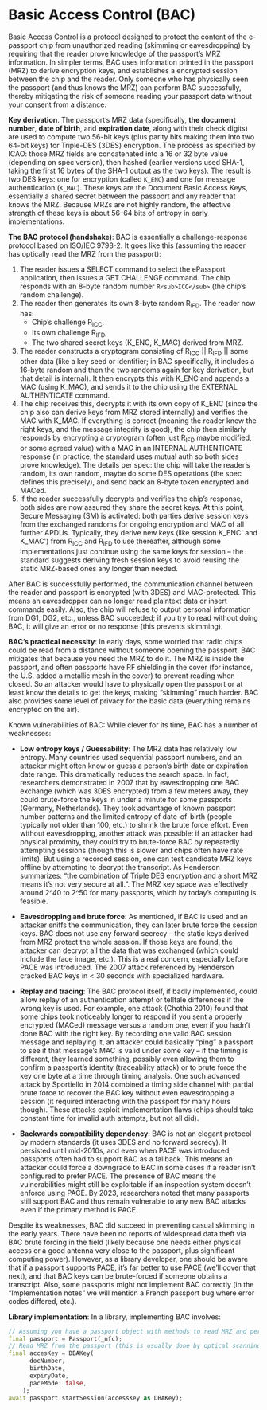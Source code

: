 # Basic Access Control (BAC)
Basic Access Control is a protocol designed to protect the content of the e-passport chip from unauthorized reading (skimming or eavesdropping) by requiring that the reader prove knowledge of the passport’s MRZ information. In simpler terms, BAC uses information printed in the passport (MRZ) to derive encryption keys, and establishes a encrypted session between the chip and the reader. Only someone who has physically seen the passport (and thus knows the MRZ) can perform BAC successfully, thereby mitigating the risk of someone reading your passport data without your consent from a distance.

**Key derivation**. The passport’s MRZ data (specifically, **the document number**, **date of birth**, and **expiration date**, along with their check digits) are used to compute two 56-bit keys (plus parity bits making them into two 64-bit keys) for Triple-DES (3DES) encryption. The process as specified by ICAO: those MRZ fields are concatenated into a 16 or 32 byte value (depending on spec version), then hashed (earlier versions used SHA-1, taking the first 16 bytes of the SHA-1 output as the two keys). The result is two DES keys: one for encryption (called `K_ENC`) and one for message authentication (`K_MAC`). These keys are the Document Basic Access Keys, essentially a shared secret between the passport and any reader that knows the MRZ. Because MRZs are not highly random, the effective strength of these keys is about 56–64 bits of entropy in early implementations.
 
**The BAC protocol (handshake)**: BAC is essentially a challenge-response protocol based on ISO/IEC 9798-2. It goes like this (assuming the reader has optically read the MRZ from the passport):

1. The reader issues a SELECT command to select the ePassport application, then issues a GET CHALLENGE command. The chip responds with an 8-byte random number `R<sub>ICC</sub>` (the chip’s random challenge).
2. The reader then generates its own 8-byte random R<sub>IFD</sub>. The reader now has:
    - Chip’s challenge R<sub>ICC</sub>,
    - Its own challenge R<sub>IFD</sub>,
    - The two shared secret keys (K_ENC, K_MAC) derived from MRZ.
3. The reader constructs a cryptogram consisting of R<sub>ICC</sub> || R<sub>IFD</sub> || some other data (like a key seed or identifier; in BAC specifically, it includes a 16-byte random and then the two randoms again for key derivation, but that detail is internal). It then encrypts this with K_ENC and appends a MAC (using K_MAC), and sends it to the chip using the EXTERNAL AUTHENTICATE command.
4. The chip receives this, decrypts it with its own copy of K_ENC (since the chip also can derive keys from MRZ stored internally) and verifies the MAC with K_MAC. If everything is correct (meaning the reader knew the right keys, and the message integrity is good), the chip then similarly responds by encrypting a cryptogram (often just R<sub>IFD</sub> maybe modified, or some agreed value) with a MAC in an INTERNAL AUTHENTICATE response (in practice, the standard uses mutual auth so both sides prove knowledge). The details per spec: the chip will take the reader’s random, its own random, maybe do some DES operations (the spec defines this precisely), and send back an 8-byte token encrypted and MACed.
5. If the reader successfully decrypts and verifies the chip’s response, both sides are now assured they share the secret keys. At this point, Secure Messaging (SM) is activated: both parties derive session keys from the exchanged randoms for ongoing encryption and MAC of all further APDUs. Typically, they derive new keys (like session K_ENC' and K_MAC') from R<sub>ICC</sub> and R<sub>IFD</sub> to use thereafter, although some implementations just continue using the same keys for session – the standard suggests deriving fresh session keys to avoid reusing the static MRZ-based ones any longer than needed.

After BAC is successfully performed, the communication channel between the reader and passport is encrypted (with 3DES) and MAC-protected. This means an eavesdropper can no longer read plaintext data or insert commands easily. Also, the chip will refuse to output personal information from DG1, DG2, etc., unless BAC succeeded; if you try to read without doing BAC, it will give an error or no response (this prevents skimming).

**BAC’s practical necessity**: In early days, some worried that radio chips could be read from a distance without someone opening the passport. BAC mitigates that because you need the MRZ to do it. The MRZ is inside the passport, and often passports have RF shielding in the cover (for instance, the U.S. added a metallic mesh in the cover) to prevent reading when closed. So an attacker would have to physically open the passport or at least know the details to get the keys, making “skimming” much harder. BAC also provides some level of privacy for the basic data (everything remains encrypted on the air).

Known vulnerabilities of BAC: While clever for its time, BAC has a number of weaknesses:
- **Low entropy keys / Guessability**: The MRZ data has relatively low entropy. Many countries used sequential passport numbers, and an attacker might often know or guess a person’s birth date or expiration date range. This dramatically reduces the search space. In fact, researchers demonstrated in 2007 that by eavesdropping one BAC exchange (which was 3DES encrypted) from a few meters away, they could brute-force the keys in under a minute for some passports (Germany, Netherlands). They took advantage of known passport number patterns and the limited entropy of date-of-birth (people typically not older than 100, etc.) to shrink the brute force effort. Even without eavesdropping, another attack was possible: if an attacker had physical proximity, they could try to brute-force BAC by repeatedly attempting sessions (though this is slower and chips often have rate limits). But using a recorded session, one can test candidate MRZ keys offline by attempting to decrypt the transcript. As Henderson summarizes: “the combination of Triple DES encryption and a short MRZ means it’s not very secure at all.”. The MRZ key space was effectively around 2^40 to 2^50 for many passports, which by today’s computing is feasible.

- **Eavesdropping and brute force**: As mentioned, if BAC is used and an attacker sniffs the communication, they can later brute force the session keys. BAC does not use any forward secrecy – the static keys derived from MRZ protect the whole session. If those keys are found, the attacker can decrypt all the data that was exchanged (which could include the face image, etc.). This is a real concern, especially before PACE was introduced. The 2007 attack referenced by Henderson cracked BAC keys in < 30 seconds with specialized hardware.

- **Replay and tracing**: The BAC protocol itself, if badly implemented, could allow replay of an authentication attempt or telltale differences if the wrong key is used. For example, one attack (Chothia 2010) found that some chips took noticeably longer to respond if you sent a properly encrypted (MACed) message versus a random one, even if you hadn’t done BAC with the right key. By recording one valid BAC session message and replaying it, an attacker could basically “ping” a passport to see if that message’s MAC is valid under some key – if the timing is different, they learned something, possibly even allowing them to confirm a passport’s identity (traceability attack) or to brute force the key one byte at a time through timing analysis. One such advanced attack by Sportiello in 2014 combined a timing side channel with partial brute force to recover the BAC key without even eavesdropping a session (it required interacting with the passport for many hours though). These attacks exploit implementation flaws (chips should take constant time for invalid auth attempts, but not all did).

- **Backwards compatibility dependency**: BAC is not an elegant protocol by modern standards (it uses 3DES and no forward secrecy). It persisted until mid-2010s, and even when PACE was introduced, passports often had to support BAC as a fallback. This means an attacker could force a downgrade to BAC in some cases if a reader isn’t configured to prefer PACE. The presence of BAC means the vulnerabilities might still be exploitable if an inspection system doesn’t enforce using PACE. By 2023, researchers noted that many passports still support BAC and thus remain vulnerable to any new BAC attacks even if the primary method is PACE.

Despite its weaknesses, BAC did succeed in preventing casual skimming in the early years. There have been no reports of widespread data theft via BAC brute forcing in the field (likely because one needs either physical access or a good antenna very close to the passport, plus significant computing power). However, as a library developer, one should be aware that if a passport supports PACE, it’s far better to use PACE (we’ll cover that next), and that BAC keys can be brute-forced if someone obtains a transcript. Also, some passports might not implement BAC correctly (in the “Implementation notes” we will mention a French passport bug where error codes differed, etc.).

**Library implementation**: In a library, implementing BAC involves:
```dart
// Assuming you have a passport object with methods to read MRZ and perform BAC
final passport = Passport(_nfc);
// Read MRZ from the passport (this is usually done by optical scanning)
final accesKey = DBAKey(
      docNumber,
      birthDate,
      expiryDate,
      paceMode: false,
    );
await passport.startSession(accessKey as DBAKey);
```